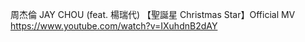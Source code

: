 <p>周杰倫 JAY CHOU (feat. 楊瑞代) 【聖誕星 Christmas Star】Official MV<br /><a href="https://www.youtube.com/watch?v=IXuhdnB2dAY" target="_blank" rel="nofollow noopener" translate="no"><span class="invisible">https://www.</span><span class="">youtube.com/watch?v=IXuhdnB2dAY</span><span class="invisible"></span></a></p>
